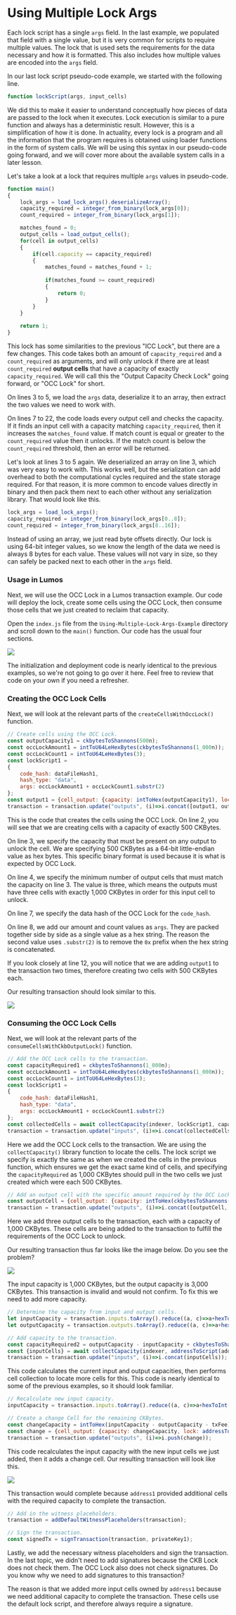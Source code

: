 # Using Multiple Lock Args

Each lock script has a single `args` field. In the last example, we populated that field with a single value, but it is very common for scripts to require multiple values. The lock that is used sets the requirements for the data necessary and how it is formatted. This also includes how multiple values are encoded into the `args` field.

In our last lock script pseudo-code example, we started with the following line.

```javascript
function lockScript(args, input_cells)
```

We did this to make it easier to understand conceptually how pieces of data are passed to the lock when it executes. Lock execution is similar to a pure function and always has a deterministic result. However, this is a simplification of how it is done. In actuality, every lock is a program and all the information that the program requires is obtained using loader functions in the form of system calls. We will be using this syntax in our pseudo-code going forward, and we will cover more about the available system calls in a later lesson.

Let's take a look at a lock that requires multiple `args` values in pseudo-code.

```javascript
function main()
{
    lock_args = load_lock_args().deserializeArray();
    capacity_required = integer_from_binary(lock_args[0]);
    count_required = integer_from_binary(lock_args[1]);

    matches_found = 0;
    output_cells = load_output_cells();
    for(cell in output_cells)
    {
        if(cell.capacity == capacity_required)
        {
            matches_found = matches_found + 1;
            
            if(matches_found >= count_required)
            {
                return 0;
            }
        }
    }
    
    return 1;
}
```

This lock has some similarities to the previous "ICC Lock", but there are a few changes. This code takes both an amount of `capacity_required` and a `count_required` as arguments, and will only unlock if there are at least `count_required` **output cells** that have a capacity of exactly `capacity_required`. We will call this the "Output Capacity Check Lock" going forward, or "OCC Lock" for short.

On lines 3 to 5, we load the `args` data, deserialize it to an array, then extract the two values we need to work with.

On lines 7 to 22, the code loads every output cell and checks the capacity. If it finds an input cell with a capacity matching `capacity_required`, then it increases the `matches_found` value. If match count is equal or greater to the `count_required` value then it unlocks. If the match count is below the `count_required` threshold, then an error will be returned.

Let's look at lines 3 to 5 again. We deserialized an array on line 3, which was very easy to work with. This works well, but the serialization can add overhead to both the computational cycles required and the state storage required. For that reason, it is more common to encode values directly in binary and then pack them next to each other without any serialization library. That would look like this.

```javascript
lock_args = load_lock_args();
capacity_required = integer_from_binary(lock_args[0..8]);
count_required = integer_from_binary(lock_args[8..16]);
```

Instead of using an array, we just read byte offsets directly. Our lock is using 64-bit integer values, so we know the length of the data we need is always 8 bytes for each value. These values will not vary in size, so they can safely be packed next to each other in the `args` field.

### Usage in Lumos

Next, we will use the OCC Lock in a Lumos transaction example. Our code will deploy the lock, create some cells using the OCC Lock, then consume those cells that we just created to reclaim that capacity.

Open the `index.js` file from the `Using-Multiple-Lock-Args-Example` directory and scroll down to the `main()` function. Our code has the usual four sections.

![](../.gitbook/assets/example-flow.png)

The initialization and deployment code is nearly identical to the previous examples, so we're not going to go over it here. Feel free to review that code on your own if you need a refresher.

### Creating the OCC Lock Cells

Next, we will look at the relevant parts of the `createCellsWithOccLock()` function.

```javascript
// Create cells using the OCC Lock.
const outputCapacity1 = ckbytesToShannons(500n);
const occLockAmount1 = intToU64LeHexBytes(ckbytesToShannons(1_000n));
const occLockCount1 = intToU64LeHexBytes(3);
const lockScript1 =
{
	code_hash: dataFileHash1,
	hash_type: "data",
	args: occLockAmount1 + occLockCount1.substr(2)
};
const output1 = {cell_output: {capacity: intToHex(outputCapacity1), lock: lockScript1, type: null}, data: "0x"};
transaction = transaction.update("outputs", (i)=>i.concat([output1, output1]));
```

This is the code that creates the cells using the OCC Lock. On line 2, you will see that we are creating cells with a capacity of exactly 500 CKBytes.

On line 3, we specify the capacity that must be present on any output to unlock the cell. We are specifying 500 CKBytes as a 64-bit little-endian value as hex bytes. This specific binary format is used because it is what is expected by OCC Lock.

On line 4, we specify the minimum number of output cells that must match the capacity on line 3. The value is three, which means the outputs must have three cells with exactly 1,000 CKBytes in order for this input cell to unlock. 

On line 7, we specify the data hash of the OCC Lock for the `code_hash`.

On line 8, we add our amount and count values as `args`. They are packed together side by side as a single value as a hex string. The reason the second value uses `.substr(2)` is to remove the `0x` prefix when the hex string is concatenated.

If you look closely at line 12, you will notice that we are adding `output1` to the transaction two times, therefore creating two cells with 500 CKBytes each.

Our resulting transaction should look similar to this.

![](../.gitbook/assets/create-transaction-structure%20%281%29.png)

### Consuming the OCC Lock Cells

Next, we will look at the relevant parts of the `consumeCellsWithCkbOutputLock()` function.

```javascript
// Add the OCC Lock cells to the transaction. 
const capacityRequired1 = ckbytesToShannons(1_000n);
const occLockAmount1 = intToU64LeHexBytes(ckbytesToShannons(1_000n));
const occLockCount1 = intToU64LeHexBytes(3);
const lockScript1 =
{
	code_hash: dataFileHash1,
	hash_type: "data",
	args: occLockAmount1 + occLockCount1.substr(2)
};
const collectedCells = await collectCapacity(indexer, lockScript1, capacityRequired1);
transaction = transaction.update("inputs", (i)=>i.concat(collectedCells.inputCells));
```

Here we add the OCC Lock cells to the transaction. We are using the `collectCapacity()` library function to locate the cells. The lock script we specify is exactly the same as when we created the cells in the previous function, which ensures we get the exact same kind of cells, and specifying the `capacityRequired` as 1,000 CKBytes should pull in the two cells we just created which were each 500 CKBytes. 

```javascript
// Add an output cell with the specific amount required by the OCC Lock.
const outputCell = {cell_output: {capacity: intToHex(ckbytesToShannons(1_000n)), lock: addressToScript(address1), type: null}, data: "0x"};
transaction = transaction.update("outputs", (i)=>i.concat([outputCell, outputCell, outputCell]));
```

Here we add three output cells to the transaction, each with a capacity of 1,000 CKBytes. These cells are being added to the transaction to fulfill the requirements of the OCC Lock to unlock.

Our resulting transaction thus far looks like the image below. Do you see the problem? 

![](../.gitbook/assets/consume-transaction-structure%20%282%29.png)

The input capacity is 1,000 CKBytes, but the output capacity is 3,000 CKBytes. This transaction is invalid and would not confirm. To fix this we need to add more capacity.

```javascript
// Determine the capacity from input and output cells.
let inputCapacity = transaction.inputs.toArray().reduce((a, c)=>a+hexToInt(c.cell_output.capacity), 0n);
let outputCapacity = transaction.outputs.toArray().reduce((a, c)=>a+hexToInt(c.cell_output.capacity), 0n);

// Add capacity to the transaction.
const capacityRequired2 = outputCapacity - inputCapacity + ckbytesToShannons(61n) + txFee;
const {inputCells} = await collectCapacity(indexer, addressToScript(address1), capacityRequired2);
transaction = transaction.update("inputs", (i)=>i.concat(inputCells));
```

This code calculates the current input and output capacities, then performs cell collection to locate more cells for this. This code is nearly identical to some of the previous examples, so it should look familiar.

```javascript
// Recalculate new input capacity.
inputCapacity = transaction.inputs.toArray().reduce((a, c)=>a+hexToInt(c.cell_output.capacity), 0n);

// Create a change Cell for the remaining CKBytes.
const changeCapacity = intToHex(inputCapacity - outputCapacity - txFee);
const change = {cell_output: {capacity: changeCapacity, lock: addressToScript(address1), type: null}, data: "0x"};
transaction = transaction.update("outputs", (i)=>i.push(change));
```

This code recalculates the input capacity with the new input cells we just added, then it adds a change cell. Our resulting transaction will look like this.

![](../.gitbook/assets/consume-transaction-structure-2.png)

This transaction would complete because `address1` provided additional cells with the required capacity to complete the transaction.

```javascript
// Add in the witness placeholders.
transaction = addDefaultWitnessPlaceholders(transaction);

// Sign the transaction.
const signedTx = signTransaction(transaction, privateKey1);
```

Lastly, we add the necessary witness placeholders and sign the transaction. In the last topic, we didn't need to add signatures because the CKB Lock does not check them. The OCC Lock also does not check signatures. Do you know why we need to add signatures to this transaction?

The reason is that we added more input cells owned by `address1` because we need additional capacity to complete the transaction. These cells use the default lock script, and therefore always require a signature.


